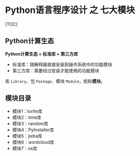 # Python语言程序设计 之 七大模块

[TOC]

## Python计算生态

**Python计算生态 = 标准库 + 第三方库**

- 标准库：随解释器直接安装到操作系统中的功能模块
- 第三方库：需要经过安装才能使用的功能模块

库 `Library`、包 `Package`、模块 `Module`，统称**模块**。



## 模块目录

- 模块1：turtle库
- 模块2：time库
- 模块3：random库
- 模块4：PyInstaller库
- 模块5：jieba库
- 模块6：wordcloud库
- 模块7：os库

